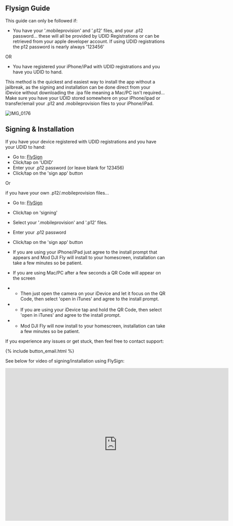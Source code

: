 ## Flysign Guide

This guide can only be followed if:

* You have your '.mobileprovision' and '.p12' files, and your .p12 password... these will all be provided by UDID Registrations or can be retrieved from your apple developer account. If using UDID registrations the p12 password is nearly always '123456'

OR

* You have registered your iPhone/iPad with UDID registrations and you have you UDID to hand. 


This method is the quickest and easiest way to install the app without a jailbreak, as the signing and installation can be done direct from your iDevice without downloading the .ipa file meaning a Mac/PC isn't required... Make sure you have your UDID stored somewhere on your iPhone/ipad or transfer/email your .p12 and .mobileprovision files to your iPhone/iPad.


![IMG_0176](https://user-images.githubusercontent.com/2493592/115844922-3a58ca80-a418-11eb-87bb-016da4119137.jpg)


## Signing & Installation

If you have your device registered with UDID registrations and you have your UDID to hand:
* Go to: [FlySign](https://flysign.ddns.net)
* Click/tap on 'UDID'
* Enter your .p12 password (or leave blank for 123456)
* Click/tap on the 'sign app' button

Or 

if you have your own .p12/.mobileprovision files...
* Go to: [FlySign](https://flysign.ddns.net)
* Click/tap on 'signing'
* Select your '.mobileprovision' and '.p12' files.
* Enter your .p12 password
* Click/tap on the 'sign app' button
* If you are using your iPhone/iPad just agree to the install prompt that appears and Mod DJI Fly will install to your homescreen, installation can take a few minutes so be patient.



* If you are using Mac/PC after a few seconds a QR Code will appear on the screen
* * Then just open the camera on your iDevice and let it focus on the QR Code, then select 'open in iTunes' and agree to the install prompt.
* * If you are using your iDevice tap and hold the QR Code, then select 'open in iTunes' and agree to the install prompt.
* * Mod DJI Fly will now install to your homescreen, installation can take a few minutes so be patient.

If you experience any issues or get stuck, then feel free to contact support:

{% include button_email.html %}

See below for video of signing/installation using FlySign:

<div class="embed-container">
     <iframe width="700" height="480" src="https://www.youtube.com/embed/Z0mQE90xPa4?rel=0" title="YouTube video player" frameborder="0" allow="accelerometer; autoplay; clipboard-write; encrypted-media; gyroscope; picture-in-picture" allowfullscreen></iframe>
</div>

